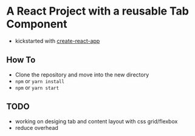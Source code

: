 # A React Project with a reusable Tab Component
- kickstarted with [create-react-app](https://github.com/facebook/create-react-app)

## How To
- Clone the repository and move into the new directory
- <code>npm</code> or <code>yarn install</code>
- <code>npm</code> or <code>yarn start</code>

## TODO
- working on desiging tab and content layout with css grid/flexbox
- reduce overhead
